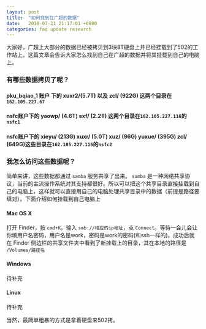 ```yaml
---
layout: post
title:  "如何找到在广超的数据"
date:   2018-07-21 21:17:01 +0800
categories: faq update research
---
```


大家好，广超上大部分的数据已经被拷贝到3块8T硬盘上并已经挂载到了502的工作站上。这篇文章会告诉大家怎么找到自己在广超的数据并将其挂载到自己的电脑上。

### **有哪些数据拷贝了呢？**
#### pku_bqiao_1 账户 下的 xuxr2/(5.7T) 以及 zcl/ (922G) 这两个目录在`162.105.227.67`
#### nsfc账户下的 yaowp/ (4.6T) sxf/ (2.2T) 这两个目录在`162.105.227.116`的`nsfc1`
#### nsfc账户下的 xieyu/ (213G) xuxr/ (5.0T) xuz/ (96G) yuxue/ (395G) zcl/ (649G)这些目录在`162.105.227.116`的`nsfc2`

### **我怎么访问这些数据呢？**

简单来讲，这些数据都通过 `samba` 服务共享了出来。 `samba` 是一种网络共享协议，当前的主流操作系统对其支持都很好。所以可以把这个共享目录直接挂载到自己的电脑上，这样就可以直接用自己的电脑处理共享目录中的数据（前提是路径要填对）。下面介绍如何挂载到自己电脑上

#### **Mac OS X**

打开 Finder，按 `cmd+K`。输入 `smb://相应的ip地址`，点 `Connect`。等待一会儿会让你填用户名密码，用户名是work，密码是work的密码(和ssh一样的)。成功后就在 Finder 侧边栏的共享文件夹中看到了新挂载上的目录，其在本地的路径是 `/Volumes/路径名`  

#### **Windows**

待补充

#### **Linux**

待补充

当然，最简单粗暴的方式是拿着硬盘来502拷。 
